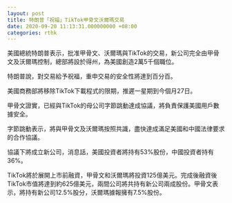 ```yaml
---
layout: post
title: 特朗普「祝福」TikTok甲骨文沃爾瑪交易
date: 2020-09-20 11:13:31.000000000 +08:00
categories: rthk
---
```


美國總統特朗普表示，批准甲骨文、沃爾瑪與TikTok的交易，新公司完全由甲骨文及沃爾瑪控制，總部將設於得州，為美國創造2萬5千個職位。

特朗普說，對交易給予祝福，重申交易的安全性將達到百分百。

美國商務部將移除TikTok下載程式的限期，推遲一星期到今個月27日。

甲骨文證實，已經與TikTok的母公司字節跳動達成協議，將負責保護美國用戶數據安全。

字節跳動表示，將與甲骨文及沃爾瑪按照共識，盡快達成滿足美國和中國法律要求的合作協議。

協議下將成立新公司，消息話，美國投資者將持有53%股份，中國投資者持有36%。 

TikTok將於展開上市前融資，甲骨文和沃爾瑪將投資125億美元。完成後融資後TikTok市值將達到約625億美元，兩間公司將共持有新公司兩成股份。甲骨文表示，將持有新公司12.5%股分，沃爾瑪據報擁有7.5%股份。

